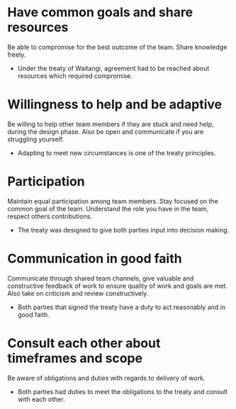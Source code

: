 # Have common goals and share resources
Be able to compromise for the best outcome of the team. Share knowledge freely.

- Under the treaty of Waitangi, agreement had to be reached about resources which required compromise.

# Willingness to help and be adaptive
Be willing to help other team members if they are stuck and need help, during the design phase. Also be open and communicate if you are struggling yourself.

- Adapting to meet new circumstances is one of the treaty principles.

# Participation
Maintain equal participation among team members. Stay focused on the common goal of the team. Understand the role you have in the team, respect others contributions.

- The treaty was designed to give both parties input into decision making.

# Communication in good faith
Communicate through shared team channels, give valuable and constructive feedback of work to ensure quality of work and goals are met. Also take on criticism and review constructively.

- Both parties that signed the treaty have a duty to act reasonably and in good faith.

# Consult each other about timeframes and scope
Be aware of obligations and duties with regards to delivery of work.

- Both parties had duties to meet the obligations to the treaty and consult with each other.